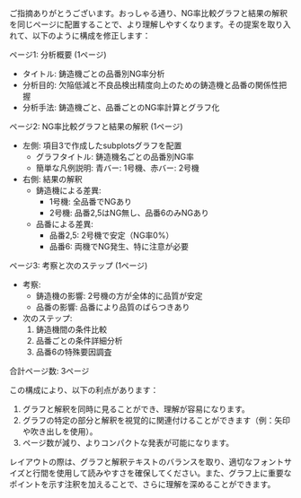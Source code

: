 ご指摘ありがとうございます。おっしゃる通り、NG率比較グラフと結果の解釈を同じページに配置することで、より理解しやすくなります。その提案を取り入れて、以下のように構成を修正します：

ページ1: 分析概要 (1ページ)
- タイトル: 鋳造機ごとの品番別NG率分析
- 分析目的: 欠陥低減と不良品検出精度向上のための鋳造機と品番の関係性把握
- 分析手法: 鋳造機ごと、品番ごとのNG率計算とグラフ化

ページ2: NG率比較グラフと結果の解釈 (1ページ)
- 左側: 項目3で作成したsubplotsグラフを配置
  - グラフタイトル: 鋳造機名ごとの品番別NG率
  - 簡単な凡例説明: 青バー: 1号機、赤バー: 2号機
- 右側: 結果の解釈
  - 鋳造機による差異:
    - 1号機: 全品番でNGあり
    - 2号機: 品番2,5はNG無し、品番6のみNGあり
  - 品番による差異:
    - 品番2,5: 2号機で安定（NG率0%）
    - 品番6: 両機でNG発生、特に注意が必要

ページ3: 考察と次のステップ (1ページ)
- 考察:
  - 鋳造機の影響: 2号機の方が全体的に品質が安定
  - 品番の影響: 品番により品質のばらつきあり
- 次のステップ:
  1. 鋳造機間の条件比較
  2. 品番ごとの条件詳細分析
  3. 品番6の特殊要因調査

合計ページ数: 3ページ

この構成により、以下の利点があります：

1. グラフと解釈を同時に見ることができ、理解が容易になります。
2. グラフの特定の部分と解釈を視覚的に関連付けることができます（例：矢印や吹き出しを使用）。
3. ページ数が減り、よりコンパクトな発表が可能になります。

レイアウトの際は、グラフと解釈テキストのバランスを取り、適切なフォントサイズと行間を使用して読みやすさを確保してください。また、グラフ上に重要なポイントを示す注釈を加えることで、さらに理解を深めることができます。
